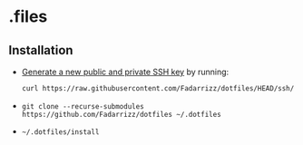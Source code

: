 # .files

## Installation
- [Generate a new public and private SSH key](https://docs.github.com/en/github/authenticating-to-github/generating-a-new-ssh-key-and-adding-it-to-the-ssh-agent) by running:

   ```zsh
   curl https://raw.githubusercontent.com/Fadarrizz/dotfiles/HEAD/ssh/ssh.sh | sh -s "<your-email-address>"
   ```
- `git clone --recurse-submodules https://github.com/Fadarrizz/dotfiles ~/.dotfiles`
- `~/.dotfiles/install`
